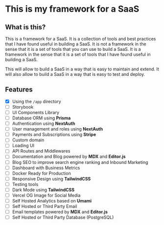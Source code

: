 # This is my framework for a SaaS

## What is this?

This is a framework for a SaaS. It is a collection of tools and best practices that I have found useful in building a SaaS. It is not a framework in the sense that it is a set of tools that you can use to build a SaaS. It is a framework in the sense that it is a set of tools that I have found useful in building a SaaS.

This will allow to build a SaaS in a way that is easy to maintain and extend. It will also allow to build a SaaS in a way that is easy to test and deploy.

## Features

-   [x] Using the `/app` directory
-   [ ] Storybook
-   [ ] UI Components Library
-   [ ] Database ORM using **Prisma**
-   [ ] Authentication using **NextAuth**
-   [ ] User management and roles using **NextAuth**
-   [ ] Payments and Subscriptions using **Stripe**
-   [ ] Custom domain
-   [ ] Loading UI
-   [ ] API Routes and Middlewares
-   [ ] Documentation and Blog powered by **MDX** and **Editor.js**
-   [ ] Blog SEO to improve search engine ranking and Inbound Marketing
-   [ ] Dashboard with Business Metrics
-   [ ] Docker Ready for Production
-   [ ] Responsive Design using **TailwindCSS**
-   [ ] Testing tools
-   [ ] Dark Mode using **TailwindCSS**
-   [ ] Vercel OG Image for Social Media
-   [ ] Self Hosted Analytics based on **Umami**
-   [ ] Self Hosted or Third Party Email
-   [ ] Email templates powered by **MDX** and **Editor.js**
-   [ ] Self Hosted or Third Party Database (PostgreSQL)
